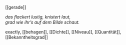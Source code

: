 [[gerade]]

*das flackert lustig, knistert laut,*  
*grad wie ihr’s auf dem Bilde schaut.*  

exactly, [[behagen]], [[Dichte]], [[Niveau]], [[Quantität]], [[Bekanntheitsgrad]]